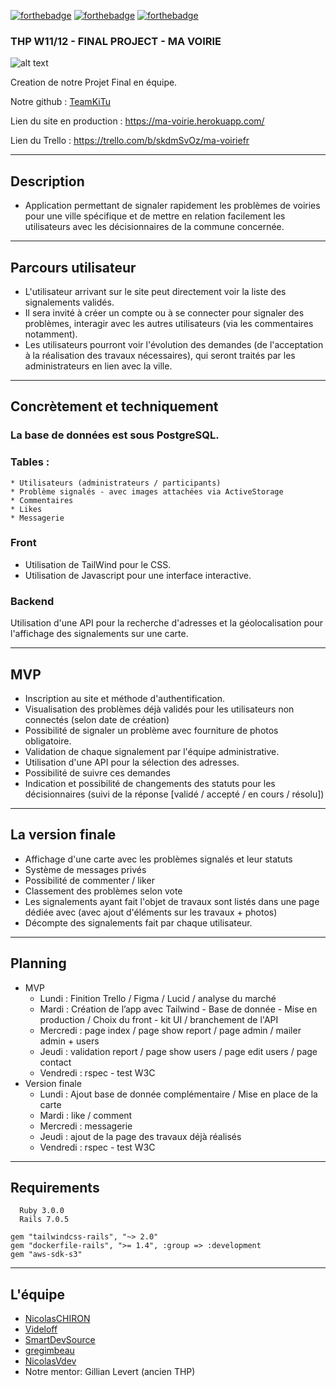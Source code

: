    [![forthebadge](https://forthebadge.com/images/badges/made-with-ruby.svg)](https://forthebadge.com)
   [![forthebadge](https://forthebadge.com/images/badges/uses-css.svg)](https://forthebadge.com)
   [![forthebadge](https://forthebadge.com/images/badges/powered-by-coffee.svg)](https://forthebadge.com)
   


   ### THP W11/12 - FINAL PROJECT - MA VOIRIE

![alt text](https://i.postimg.cc/9m03CFNR/Ma-Voirie-Banner.png)

Creation de notre Projet Final en équipe.

Notre github : [TeamKiTu](https://github.com/TeamKiTu)

Lien du site en production : https://ma-voirie.herokuapp.com/

Lien du Trello : https://trello.com/b/skdmSvOz/ma-voiriefr

------------

## Description

* Application permettant de signaler rapidement les problèmes de voiries pour une ville spécifique et de mettre en relation facilement les utilisateurs avec les décisionnaires de la commune concernée.

------------

## Parcours utilisateur
   * L'utilisateur arrivant sur le site peut directement voir la liste des signalements validés.
   * Il sera invité à créer un compte ou à se connecter pour signaler des problèmes, interagir avec les autres utilisateurs (via les commentaires notamment).
   * Les utilisateurs pourront voir l'évolution des demandes (de l'acceptation à la réalisation des travaux nécessaires), qui seront traités par les administrateurs en lien avec la ville.

------------

## Concrètement et techniquement

### La base de données est sous PostgreSQL.

### Tables :
    * Utilisateurs (administrateurs / participants)
    * Problème signalés - avec images attachées via ActiveStorage
    * Commentaires
    * Likes
    * Messagerie

### Front

   * Utilisation de TailWind pour le CSS.
   * Utilisation de Javascript pour une interface interactive.

### Backend

   Utilisation d'une API pour la recherche d'adresses et la géolocalisation pour l'affichage des signalements sur une carte.

------------

## MVP
   * Inscription au site et méthode d'authentification.
   * Visualisation des problèmes déjà validés pour les utilisateurs non connectés (selon date de création)
   * Possibilité de signaler un problème avec fourniture de photos obligatoire.
   * Validation de chaque signalement par l'équipe administrative.
   * Utilisation d'une API pour la sélection des adresses.
   * Possibilité de suivre ces demandes
   * Indication et possibilité de changements des statuts pour les décisionnaires (suivi de la réponse [validé / accepté / en cours / résolu])


------------

## La version finale
   * Affichage d'une carte avec les problèmes signalés et leur statuts
   * Système de messages privés
   * Possibilité de commenter / liker
   * Classement des problèmes selon vote
   * Les signalements ayant fait l'objet de travaux sont listés dans une page dédiée avec (avec ajout d'éléments sur les travaux + photos)
   * Décompte des signalements fait par chaque utilisateur.

------------

## Planning

- MVP
   * Lundi : Finition Trello / Figma / Lucid / analyse du marché
   * Mardi : Création de l’app avec Tailwind - Base de donnée - Mise en  production / Choix du front - kit UI / branchement de l'API
   * Mercredi : page index / page show report / page admin / mailer admin + users
   * Jeudi : validation report / page show users / page edit users / page contact
   * Vendredi : rspec - test W3C
- Version finale
    * Lundi : Ajout base de donnée complémentaire / Mise en place de la carte
    * Mardi : like / comment
    * Mercredi : messagerie
    * Jeudi : ajout de la page des travaux déjà réalisés
    * Vendredi : rspec - test W3C

------------

## Requirements
	  Ruby 3.0.0  
	  Rails 7.0.5
    
    gem "tailwindcss-rails", "~> 2.0"
    gem "dockerfile-rails", ">= 1.4", :group => :development
    gem "aws-sdk-s3"

------------

## L'équipe

- [NicolasCHIRON](https://github.com/NicolasCHIRON)
- [Videloff](https://github.com/Videloff)
- [SmartDevSource](https://github.com/SmartDevSource)
- [gregimbeau](https://github.com/gregimbeau)
- [NicolasVdev](https://github.com/NicolasVdev)
- Notre mentor: Gillian Levert (ancien THP)

